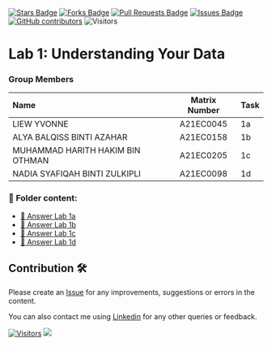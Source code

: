 <a href="https://github.com/drshahizan/HPDP/stargazers"><img src="https://img.shields.io/github/stars/drshahizan/HPDP" alt="Stars Badge"/></a>
<a href="https://github.com/drshahizan/HPDP/network/members"><img src="https://img.shields.io/github/forks/drshahizan/HPDP" alt="Forks Badge"/></a>
<a href="https://github.com/drshahizan/HPDP/pulls"><img src="https://img.shields.io/github/issues-pr/drshahizan/HPDP" alt="Pull Requests Badge"/></a>
<a href="https://github.com/drshahizan/HPDP"><img src="https://img.shields.io/github/issues/drshahizan/HPDP" alt="Issues Badge"/></a>
<a href="https://github.com/drshahizan/HPDP/graphs/contributors"><img alt="GitHub contributors" src="https://img.shields.io/github/contributors/drshahizan/HPDP?color=2b9348"></a>
![Visitors](https://api.visitorbadge.io/api/visitors?path=https%3A%2F%2Fgithub.com%2Fdrshahizan%2FHPDP&labelColor=%23d9e3f0&countColor=%23697689&style=flat)

# Lab 1: Understanding Your Data

### Group Members

| Name                                     | Matrix Number | Task |
| :---------------------------------------- | :-------------: | ------------- |
| LIEW YVONNE           | A21EC0045    |  1a    |
| ALYA BALQISS BINTI AZAHAR             | A21EC0158      |  1b    |
| MUHAMMAD HARITH HAKIM BIN OTHMAN             | A21EC0205      |  1c    |
| NADIA SYAFIQAH BINTI ZULKIPLI              |  A21EC0098    |   1d   |

### 📂 Folder content:
* [📖 Answer Lab 1a](https://github.com/drshahizan/HPDP/blob/main/lab/submission/HANY/lab1a.ipynb)
* [📖 Answer Lab 1b](https://github.com/drshahizan/HPDP/blob/main/lab/submission/HANY/lab1b.ipynb)
* [📖 Answer Lab 1c](https://github.com/drshahizan/HPDP/blob/main/lab/submission/HANY/lab1c.ipynb)
* [📖 Answer Lab 1d](https://github.com/drshahizan/HPDP/blob/main/lab/submission/HANY/lab1d.ipynb)

## Contribution 🛠️
Please create an [Issue](https://github.com/drshahizan/HPDP/issues) for any improvements, suggestions or errors in the content.

You can also contact me using [Linkedin](https://www.linkedin.com/in/drshahizan/) for any other queries or feedback.

[![Visitors](https://api.visitorbadge.io/api/visitors?path=https%3A%2F%2Fgithub.com%2Fdrshahizan&labelColor=%23697689&countColor=%23555555&style=plastic)](https://visitorbadge.io/status?path=https%3A%2F%2Fgithub.com%2Fdrshahizan)
![](https://hit.yhype.me/github/profile?user_id=81284918)


